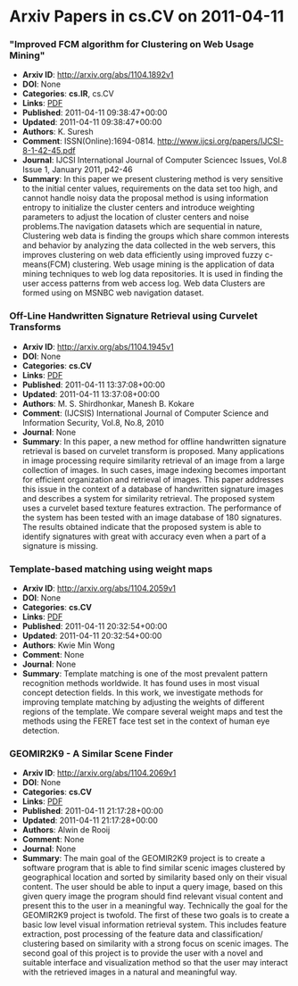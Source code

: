 # Arxiv Papers in cs.CV on 2011-04-11
### "Improved FCM algorithm for Clustering on Web Usage Mining"
- **Arxiv ID**: http://arxiv.org/abs/1104.1892v1
- **DOI**: None
- **Categories**: **cs.IR**, cs.CV
- **Links**: [PDF](http://arxiv.org/pdf/1104.1892v1)
- **Published**: 2011-04-11 09:38:47+00:00
- **Updated**: 2011-04-11 09:38:47+00:00
- **Authors**: K. Suresh
- **Comment**: ISSN(Online):1694-0814.
  http://www.ijcsi.org/papers/IJCSI-8-1-42-45.pdf
- **Journal**: IJCSI International Journal of Computer Sciencec Issues, Vol.8
  Issue 1, January 2011, p42-46
- **Summary**: In this paper we present clustering method is very sensitive to the initial center values, requirements on the data set too high, and cannot handle noisy data the proposal method is using information entropy to initialize the cluster centers and introduce weighting parameters to adjust the location of cluster centers and noise problems.The navigation datasets which are sequential in nature, Clustering web data is finding the groups which share common interests and behavior by analyzing the data collected in the web servers, this improves clustering on web data efficiently using improved fuzzy c-means(FCM) clustering. Web usage mining is the application of data mining techniques to web log data repositories. It is used in finding the user access patterns from web access log. Web data Clusters are formed using on MSNBC web navigation dataset.



### Off-Line Handwritten Signature Retrieval using Curvelet Transforms
- **Arxiv ID**: http://arxiv.org/abs/1104.1945v1
- **DOI**: None
- **Categories**: **cs.CV**
- **Links**: [PDF](http://arxiv.org/pdf/1104.1945v1)
- **Published**: 2011-04-11 13:37:08+00:00
- **Updated**: 2011-04-11 13:37:08+00:00
- **Authors**: M. S. Shirdhonkar, Manesh B. Kokare
- **Comment**: (IJCSIS) International Journal of Computer Science and Information
  Security, Vol.8, No.8, 2010
- **Journal**: None
- **Summary**: In this paper, a new method for offline handwritten signature retrieval is based on curvelet transform is proposed. Many applications in image processing require similarity retrieval of an image from a large collection of images. In such cases, image indexing becomes important for efficient organization and retrieval of images. This paper addresses this issue in the context of a database of handwritten signature images and describes a system for similarity retrieval. The proposed system uses a curvelet based texture features extraction. The performance of the system has been tested with an image database of 180 signatures. The results obtained indicate that the proposed system is able to identify signatures with great with accuracy even when a part of a signature is missing.



### Template-based matching using weight maps
- **Arxiv ID**: http://arxiv.org/abs/1104.2059v1
- **DOI**: None
- **Categories**: **cs.CV**
- **Links**: [PDF](http://arxiv.org/pdf/1104.2059v1)
- **Published**: 2011-04-11 20:32:54+00:00
- **Updated**: 2011-04-11 20:32:54+00:00
- **Authors**: Kwie Min Wong
- **Comment**: None
- **Journal**: None
- **Summary**: Template matching is one of the most prevalent pattern recognition methods worldwide. It has found uses in most visual concept detection fields. In this work, we investigate methods for improving template matching by adjusting the weights of different regions of the template. We compare several weight maps and test the methods using the FERET face test set in the context of human eye detection.



### GEOMIR2K9 - A Similar Scene Finder
- **Arxiv ID**: http://arxiv.org/abs/1104.2069v1
- **DOI**: None
- **Categories**: **cs.CV**
- **Links**: [PDF](http://arxiv.org/pdf/1104.2069v1)
- **Published**: 2011-04-11 21:17:28+00:00
- **Updated**: 2011-04-11 21:17:28+00:00
- **Authors**: Alwin de Rooij
- **Comment**: None
- **Journal**: None
- **Summary**: The main goal of the GEOMIR2K9 project is to create a software program that is able to find similar scenic images clustered by geographical location and sorted by similarity based only on their visual content. The user should be able to input a query image, based on this given query image the program should find relevant visual content and present this to the user in a meaningful way. Technically the goal for the GEOMIR2K9 project is twofold. The first of these two goals is to create a basic low level visual information retrieval system. This includes feature extraction, post processing of the feature data and classification/ clustering based on similarity with a strong focus on scenic images. The second goal of this project is to provide the user with a novel and suitable interface and visualization method so that the user may interact with the retrieved images in a natural and meaningful way.



